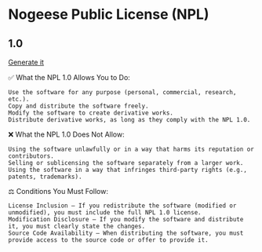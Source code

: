 # Nogeese Public License (NPL)
## 1.0
[Generate it](https://leon8326.neocities.org/nogeeselicenses/1.0/generator/)

✅ What the NPL 1.0 Allows You to Do:

    Use the software for any purpose (personal, commercial, research, etc.).
    Copy and distribute the software freely.
    Modify the software to create derivative works.
    Distribute derivative works, as long as they comply with the NPL 1.0.

❌ What the NPL 1.0 Does Not Allow:

    Using the software unlawfully or in a way that harms its reputation or contributors.
    Selling or sublicensing the software separately from a larger work.
    Using the software in a way that infringes third-party rights (e.g., patents, trademarks).

⚖ Conditions You Must Follow:

    License Inclusion – If you redistribute the software (modified or unmodified), you must include the full NPL 1.0 license.
    Modification Disclosure – If you modify the software and distribute it, you must clearly state the changes.
    Source Code Availability – When distributing the software, you must provide access to the source code or offer to provide it.
